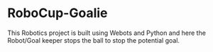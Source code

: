 # RoboCup-Goalie
This Robotics project is built using Webots and Python and here the Robot/Goal keeper stops the ball to stop the potential goal.

